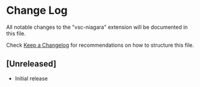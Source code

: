 # Change Log
All notable changes to the "vsc-niagara" extension will be documented in this file.

Check [Keep a Changelog](http://keepachangelog.com/) for recommendations on how to structure this file.

## [Unreleased]
- Initial release